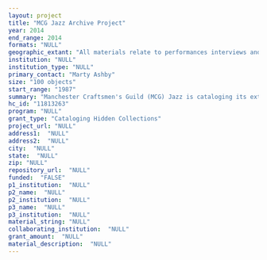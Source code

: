 ```yaml
--- 
layout: project 
title: "MCG Jazz Archive Project"
year: 2014
end_range: 2014
formats: "NULL"
geographic_extant: "All materials relate to performances interviews and educational outreach at MCG Jazz and affiliated sites throughout the Greater Pittsburgh area"
institution: "NULL"
institution_type: "NULL"
primary_contact: "Marty Ashby"
size: "100 objects"
start_range: "1987"
summary: "Manchester Craftsmen's Guild (MCG) Jazz is cataloging its extensive archives of photographs, audio and video recordings, paper records and digital files from more than 2,000 concerts, spanning from 1987 to the present. Information from all of the above sources will be cataloged as metadata and made available on a special search-engine Website called The Jazz Commons. The data will provide a valuable historical record of performances and in-house recording sessions by acclaimed jazz master and emerging artists and ensure a permanent, searchable archive for use by students, scholars, historians and the general public. Much of the data also illustrates MCG Jazz' history of community outreach and educational activities."
hc_id: "11813263"
program: "NULL"
grant_type: "Cataloging Hidden Collections"
project_url: "NULL"
address1:  "NULL"
address2:  "NULL"
city:  "NULL"
state:  "NULL"
zip: "NULL"
repository_url:  "NULL"
funded:  "FALSE"
p1_institution:  "NULL"
p2_name:  "NULL"
p2_institution:  "NULL"
p3_name:  "NULL"
p3_institution:  "NULL"
material_string: "NULL"
collaborating_institution:  "NULL"
grant_amount:  "NULL"
material_description:  "NULL"
---
```

